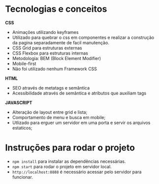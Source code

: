# Tecnologias e conceitos

**CSS**

- Animações utilizando keyframes
- Utilizado para quebrar o css em componentes e realizar a construção da pagina separadamente de facil manutenção.
- CSS Grid para estruturas externas
- CSS Flexbox para estruturas internas
- Metodologia: BEM (Block Element Modifier)
- Mobile-first
- Não foi utilizado nenhum Framework CSS

**HTML**

- SEO através de metatags e semântica
- Acessibilidade através de semântica e atributos que auxiliam tags

**JAVASCRIPT**

- Alteração de layout entre grid e lista;
- Comportamento de menu e busca em mobile;
- Utlizado para erguer um servidor em uma porta e servir os arquivos estaticos;

# Instruções para rodar o projeto

- `npm install` para instalar as dependências necessárias.
- `npm start` para rodar o projeto em servidor local.
- `http://localhost:8888` é necessário acessar pelo servidor para funcionar.